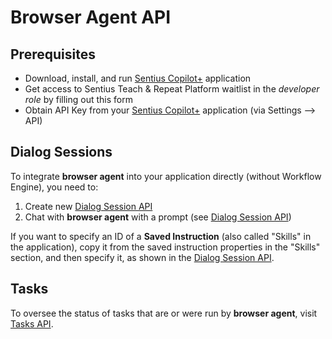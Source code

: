 # Browser Agent API

## Prerequisites
* Download, install, and run [Sentius Copilot+](../platform-components/applications/sentius-copilot-plus.md) application
* Get access to Sentius Teach & Repeat Platform waitlist in the *developer role* by filling out this form
* Obtain API Key from your [Sentius Copilot+](../platform-components/applications/sentius-copilot-plus.md) application (via Settings --> API)

## Dialog Sessions

To integrate **browser agent** into your application directly (without Workflow Engine), you need to:

1. Create new [Dialog Session API](dialog-sessions.md)
2. Chat with **browser agent** with a prompt (see [Dialog Session API](dialog-sessions.md))

If you want to specify an ID of a **Saved Instruction** (also called "Skills" in the application), copy it from the saved instruction properties in the "Skills" section, and then specify it, as shown in the [Dialog Session API](dialog-sessions.md).

## Tasks

To oversee the status of tasks that are or were run by **browser agent**, visit [Tasks API](skills.md).